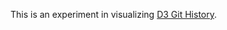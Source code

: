This is an experiment in visualizing [D3 Git History](https://gist.github.com/curran/18287ef2c4b64ffba32000aad47c292b).